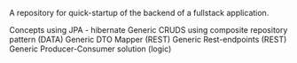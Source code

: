 A repository for quick-startup of the backend of a fullstack application. 

Concepts
using JPA - hibernate
Generic CRUDS using composite repository pattern (DATA)
Generic DTO Mapper (REST)
Generic Rest-endpoints (REST)
Generic Producer-Consumer solution (logic)
